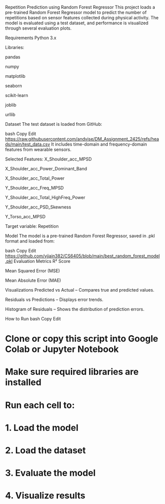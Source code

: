 Repetition Prediction using Random Forest Regressor
This project loads a pre-trained Random Forest Regressor model to predict the number of repetitions based on sensor features collected during physical activity. The model is evaluated using a test dataset, and performance is visualized through several evaluation plots.

Requirements
Python 3.x

Libraries:

pandas

numpy

matplotlib

seaborn

scikit-learn

joblib

urllib

Dataset
The test dataset is loaded from GitHub:

bash
Copy
Edit
https://raw.githubusercontent.com/andvise/DM_Assignment_2425/refs/heads/main/test_data.csv
It includes time-domain and frequency-domain features from wearable sensors.

Selected Features:
X_Shoulder_acc_MPSD

X_Shoulder_acc_Power_Dominant_Band

X_Shoulder_acc_Total_Power

Y_Shoulder_acc_Freq_MPSD

Y_Shoulder_acc_Total_HighFreq_Power

Y_Shoulder_acc_PSD_Skewness

Y_Torso_acc_MPSD

Target variable: Repetition

Model
The model is a pre-trained Random Forest Regressor, saved in .pkl format and loaded from:

bash
Copy
Edit
https://github.com/vjjain382/CS6405/blob/main/best_random_forest_model.pkl
Evaluation Metrics
R² Score

Mean Squared Error (MSE)

Mean Absolute Error (MAE)

Visualizations
Predicted vs Actual – Compares true and predicted values.

Residuals vs Predictions – Displays error trends.

Histogram of Residuals – Shows the distribution of prediction errors.

How to Run
bash
Copy
Edit
# Clone or copy this script into Google Colab or Jupyter Notebook
# Make sure required libraries are installed
# Run each cell to:
# 1. Load the model
# 2. Load the dataset
# 3. Evaluate the model
# 4. Visualize results





